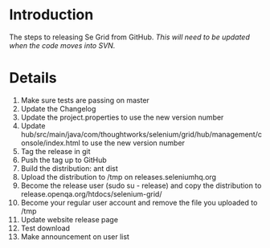 # Introduction #

The steps to releasing Se Grid from GitHub.  _This will need to be updated when the code moves into SVN._


# Details #

  1. Make sure tests are passing on master
  1. Update the Changelog
  1. Update the project.properties to use the new version number
  1. Update hub/src/main/java/com/thoughtworks/selenium/grid/hub/management/console/index.html to use the new version number
  1. Tag the release in git
  1. Push the tag up to GitHub
  1. Build the distribution: ant dist
  1. Upload the distribution to /tmp on releases.seleniumhq.org
  1. Become the release user (sudo su - release) and copy the distribution to release.openqa.org/htdocs/selenium-grid/
  1. Become your regular user account and remove the file you uploaded to /tmp
  1. Update website release page
  1. Test download
  1. Make announcement on user list